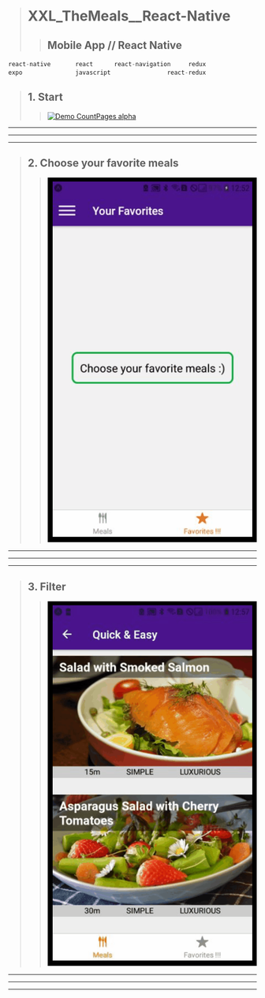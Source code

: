> # XXL_TheMeals__React-Native
>
> > ## Mobile App // React Native
> >

```js
react-native       react      react-navigation     redux 
expo               javascript                react-redux
```
> ## 1. Start
> > [![Demo CountPages alpha](https://github.com/LukaszKolodziejski/XXL_TheMeals__React-Native/blob/main/video/1-start.gif)](https://github.com/LukaszKolodziejski/XXL_TheMeals__React-Native)

---
---
---

> ## 2. Choose your favorite meals
> > [![Demo CountPages alpha](https://github.com/LukaszKolodziejski/XXL_TheMeals__React-Native/blob/main/video/2-favorite.gif)](https://github.com/LukaszKolodziejski/XXL_TheMeals__React-Native)

---
---
---

> ## 3. Filter 
> > [![Demo CountPages alpha](https://github.com/LukaszKolodziejski/XXL_TheMeals__React-Native/blob/main/video/3-filters.gif)](https://github.com/LukaszKolodziejski/XXL_TheMeals__React-Native)

---
---
---


